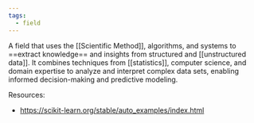 ```yaml
---
tags:
  - field
---
```

A field that uses the [[Scientific Method]], algorithms, and systems to ==extract knowledge== and insights from structured and [[unstructured data]]. It combines techniques from [[statistics]], computer science, and domain expertise to analyze and interpret complex data sets, enabling informed decision-making and predictive modeling.

Resources:
- https://scikit-learn.org/stable/auto_examples/index.html
